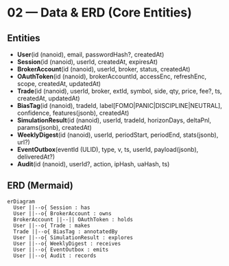 # 02 — Data & ERD (Core Entities)

## Entities
- **User**(id (nanoid), email, passwordHash?, createdAt)
- **Session**(id (nanoid), userId, createdAt, expiresAt)
- **BrokerAccount**(id (nanoid), userId, broker, status, createdAt)
- **OAuthToken**(id (nanoid), brokerAccountId, accessEnc, refreshEnc, scope, createdAt, updatedAt)
- **Trade**(id (nanoid), userId, broker, extId, symbol, side, qty, price, fee?, ts, createdAt, updatedAt)
- **BiasTag**(id (nanoid), tradeId, label[FOMO|PANIC|DISCIPLINE|NEUTRAL], confidence, features(jsonb), createdAt)
- **SimulationResult**(id (nanoid), userId, tradeId, horizonDays, deltaPnl, params(jsonb), createdAt)
- **WeeklyDigest**(id (nanoid), userId, periodStart, periodEnd, stats(jsonb), url?)
- **EventOutbox**(eventId (ULID), type, v, ts, userId, payload(jsonb), deliveredAt?)
- **Audit**(id (nanoid), userId?, action, ipHash, uaHash, ts)

## ERD (Mermaid)
```mermaid
erDiagram
  User ||--o{ Session : has
  User ||--o{ BrokerAccount : owns
  BrokerAccount ||--|| OAuthToken : holds
  User ||--o{ Trade : makes
  Trade ||--o{ BiasTag : annotatedBy
  User ||--o{ SimulationResult : explores
  User ||--o{ WeeklyDigest : receives
  User ||--o{ EventOutbox : emits
  User ||--o{ Audit : records
```